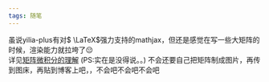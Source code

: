 ```yaml
---
tags: 随笔
---
```

虽说yilia-plus有对$ \LaTeX$强力支持的mathjax，但还是感觉在写一些大矩阵的时候，渲染能力就拉垮了😔  
详见[矩阵微积分的理解](https://erikqqy.github.io/2020/09/13/%E7%9F%A9%E9%98%B5%E5%BE%AE%E7%A7%AF%E5%88%86%E7%9A%84%E7%90%86%E8%A7%A3/#more)   (PS:实在是没得说。。)
不会还要自己把矩阵制成图片，再传到图床，再贴到博客上吧，，不会吧不会吧不会吧